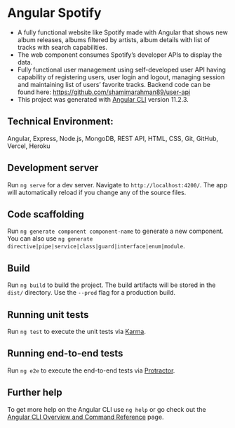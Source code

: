 # Angular Spotify

* A fully functional website like Spotify made with Angular that shows new album releases, albums filtered by artists, album details with list of tracks with search capabilities. 
* The web component consumes Spotify’s developer APIs to display the data. 
* Fully functional user management using self-developed user API having capability of registering users, user login and logout, managing session and maintaining list of users’ favorite tracks. Backend code can be found here: <https://github.com/shamimarahman89/user-api>
* This project was generated with [Angular CLI](https://github.com/angular/angular-cli) version 11.2.3.

## Technical Environment: 

Angular, Express, Node.js, MongoDB, REST API, HTML, CSS, Git, GitHub, Vercel, Heroku

## Development server

Run `ng serve` for a dev server. Navigate to `http://localhost:4200/`. The app will automatically reload if you change any of the source files.

## Code scaffolding

Run `ng generate component component-name` to generate a new component. You can also use `ng generate directive|pipe|service|class|guard|interface|enum|module`.

## Build

Run `ng build` to build the project. The build artifacts will be stored in the `dist/` directory. Use the `--prod` flag for a production build.

## Running unit tests

Run `ng test` to execute the unit tests via [Karma](https://karma-runner.github.io).

## Running end-to-end tests

Run `ng e2e` to execute the end-to-end tests via [Protractor](http://www.protractortest.org/).

## Further help

To get more help on the Angular CLI use `ng help` or go check out the [Angular CLI Overview and Command Reference](https://angular.io/cli) page.
